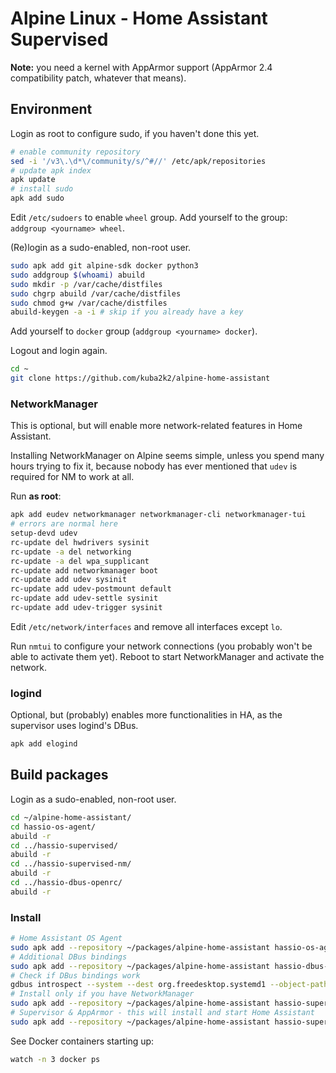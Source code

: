 # Alpine Linux - Home Assistant Supervised

**Note:** you need a kernel with AppArmor support (AppArmor 2.4 compatibility patch, whatever that means).

## Environment

Login as root to configure sudo, if you haven't done this yet.

```bash
# enable community repository
sed -i '/v3\.\d*\/community/s/^#//' /etc/apk/repositories
# update apk index
apk update
# install sudo
apk add sudo
```

Edit `/etc/sudoers` to enable `wheel` group. Add yourself to the group: `addgroup <yourname> wheel`.

(Re)login as a sudo-enabled, non-root user.

```bash
sudo apk add git alpine-sdk docker python3
sudo addgroup $(whoami) abuild
sudo mkdir -p /var/cache/distfiles
sudo chgrp abuild /var/cache/distfiles
sudo chmod g+w /var/cache/distfiles
abuild-keygen -a -i # skip if you already have a key
```

Add yourself to `docker` group (`addgroup <yourname> docker`).

Logout and login again.

```bash
cd ~
git clone https://github.com/kuba2k2/alpine-home-assistant
```

### NetworkManager

This is optional, but will enable more network-related features in Home Assistant.

Installing NetworkManager on Alpine seems simple, unless you spend many hours trying to fix it, because nobody has ever mentioned that `udev` is required for NM to work at all.

Run **as root**:
```bash
apk add eudev networkmanager networkmanager-cli networkmanager-tui
# errors are normal here
setup-devd udev
rc-update del hwdrivers sysinit
rc-update -a del networking
rc-update -a del wpa_supplicant
rc-update add networkmanager boot
rc-update add udev sysinit
rc-update add udev-postmount default
rc-update add udev-settle sysinit
rc-update add udev-trigger sysinit
```

Edit `/etc/network/interfaces` and remove all interfaces except `lo`.

Run `nmtui` to configure your network connections (you probably won't be able to activate them yet). Reboot to start NetworkManager and activate the network.

### logind

Optional, but (probably) enables more functionalities in HA, as the supervisor uses logind's DBus.

```bash
apk add elogind
```

## Build packages

Login as a sudo-enabled, non-root user.

```bash
cd ~/alpine-home-assistant/
cd hassio-os-agent/
abuild -r
cd ../hassio-supervised/
abuild -r
cd ../hassio-supervised-nm/
abuild -r
cd ../hassio-dbus-openrc/
abuild -r
```

### Install

```bash
# Home Assistant OS Agent
sudo apk add --repository ~/packages/alpine-home-assistant hassio-os-agent
# Additional DBus bindings
sudo apk add --repository ~/packages/alpine-home-assistant hassio-dbus-openrc
# Check if DBus bindings work
gdbus introspect --system --dest org.freedesktop.systemd1 --object-path /org/freedesktop/systemd1
# Install only if you have NetworkManager
sudo apk add --repository ~/packages/alpine-home-assistant hassio-supervised-nm
# Supervisor & AppArmor - this will install and start Home Assistant
sudo apk add --repository ~/packages/alpine-home-assistant hassio-supervised
```

See Docker containers starting up:

```bash
watch -n 3 docker ps
```
